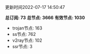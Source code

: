 更新时间2022-07-17 14:50:47

**总订阅: 73**
**总节点: 3666**
**有效节点: 1030**
- trojan节点: 163
- ss节点: 762
- v2ray节点: 102
- ssr节点: 3
